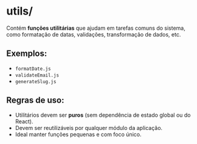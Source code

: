 # utils/

Contém **funções utilitárias** que ajudam em tarefas comuns do sistema, como formatação de datas, validações, transformação de dados, etc.

## Exemplos:
- `formatDate.js`
- `validateEmail.js`
- `generateSlug.js`

## Regras de uso:
- Utilitários devem ser **puros** (sem dependência de estado global ou do React).
- Devem ser reutilizáveis por qualquer módulo da aplicação.
- Ideal manter funções pequenas e com foco único.
